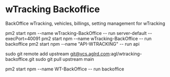 # wTracking Backoffice

BackOffice wTracking, vehicles, billings, setting management for wTracking

pm2 start npm --name wTracking-BackOffice -- run server-default  --execPort=40091
pm2 start npm --name wTracking-BackOffice -- run backoffice
pm2 start npm --name "API-WTRACKING" -- run api

sudo git remote add upstream git@vcs.aglrd.com:agl/wtracking-backoffice.git
sudo git pull upstream main

pm2 start npm --name WT-BackOffice -- run backoffice